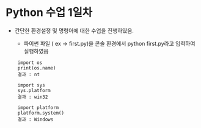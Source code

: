 # Python  수업 1일차



- 간단한 환경설정 및 명령어에 대한 수업을 진행하였음.

  -  파이썬 파일 ( ex -> first.py)을   콘솔 환경에서 python first.py라고 입력하여 실행하였음

  ``` 
   import os
   print(os.name)
   결과 : nt
   
   import sys
   sys.platform
   결과 : win32
   
   import platform
   platform.system()
   결과 : Windows
  ```

  

